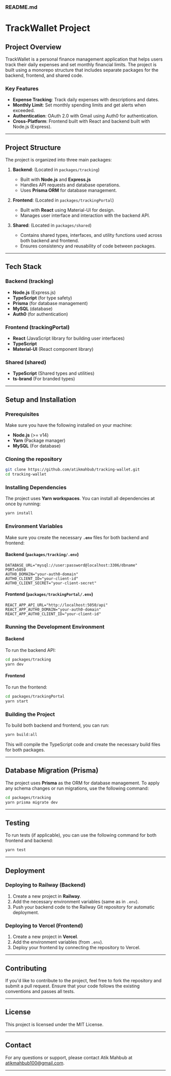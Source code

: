 ### **README.md**

# TrackWallet Project

## Project Overview

TrackWallet is a personal finance management application that helps users track their daily expenses and set monthly financial limits. The project is built using a monorepo structure that includes separate packages for the backend, frontend, and shared code.

### Key Features

- **Expense Tracking**: Track daily expenses with descriptions and dates.
- **Monthly Limit**: Set monthly spending limits and get alerts when exceeded.
- **Authentication**: OAuth 2.0 with Gmail using Auth0 for authentication.
- **Cross-Platform**: Frontend built with React and backend built with Node.js (Express).

---

## Project Structure

The project is organized into three main packages:

1. **Backend**: (Located in `packages/tracking`)

   - Built with **Node.js** and **Express.js**
   - Handles API requests and database operations.
   - Uses **Prisma ORM** for database management.

2. **Frontend**: (Located in `packages/trackingPortal`)

   - Built with **React** using Material-UI for design.
   - Manages user interface and interaction with the backend API.

3. **Shared**: (Located in `packages/shared`)
   - Contains shared types, interfaces, and utility functions used across both backend and frontend.
   - Ensures consistency and reusability of code between packages.

---

## Tech Stack

### Backend (tracking)

- **Node.js** (Express.js)
- **TypeScript** (for type safety)
- **Prisma** (for database management)
- **MySQL** (database)
- **Auth0** (for authentication)

### Frontend (trackingPortal)

- **React** (JavaScript library for building user interfaces)
- **TypeScript**
- **Material-UI** (React component library)

### Shared (shared)

- **TypeScript** (Shared types and utilities)
- **ts-brand** (For branded types)

---

## Setup and Installation

### Prerequisites

Make sure you have the following installed on your machine:

- **Node.js** (>= v14)
- **Yarn** (Package manager)
- **MySQL** (For database)

### Cloning the repository

```bash
git clone https://github.com/atikmahbub/tracking-wallet.git
cd tracking-wallet
```

### Installing Dependencies

The project uses **Yarn workspaces**. You can install all dependencies at once by running:

```bash
yarn install
```

### Environment Variables

Make sure you create the necessary **`.env`** files for both backend and frontend:

#### Backend (`packages/tracking/.env`)

```plaintext
DATABASE_URL="mysql://user:password@localhost:3306/dbname"
PORT=5050
AUTH0_DOMAIN="your-auth0-domain"
AUTH0_CLIENT_ID="your-client-id"
AUTH0_CLIENT_SECRET="your-client-secret"
```

#### Frontend (`packages/trackingPortal/.env`)

```plaintext
REACT_APP_API_URL="http://localhost:5050/api"
REACT_APP_AUTH0_DOMAIN="your-auth0-domain"
REACT_APP_AUTH0_CLIENT_ID="your-client-id"
```

### Running the Development Environment

#### Backend

To run the backend API:

```bash
cd packages/tracking
yarn dev
```

#### Frontend

To run the frontend:

```bash
cd packages/trackingPortal
yarn start
```

### Building the Project

To build both backend and frontend, you can run:

```bash
yarn build:all
```

This will compile the TypeScript code and create the necessary build files for both packages.

---

## Database Migration (Prisma)

The project uses **Prisma** as the ORM for database management. To apply any schema changes or run migrations, use the following command:

```bash
cd packages/tracking
yarn prisma migrate dev
```

---

## Testing

To run tests (if applicable), you can use the following command for both frontend and backend:

```bash
yarn test
```

---

## Deployment

### Deploying to Railway (Backend)

1. Create a new project in **Railway**.
2. Add the necessary environment variables (same as in `.env`).
3. Push your backend code to the Railway Git repository for automatic deployment.

### Deploying to Vercel (Frontend)

1. Create a new project in **Vercel**.
2. Add the environment variables (from `.env`).
3. Deploy your frontend by connecting the repository to Vercel.

---

## Contributing

If you'd like to contribute to the project, feel free to fork the repository and submit a pull request. Ensure that your code follows the existing conventions and passes all tests.

---

## License

This project is licensed under the MIT License.

---

## Contact

For any questions or support, please contact Atik Mahbub at atikmahbub100@gmail.com.

---

